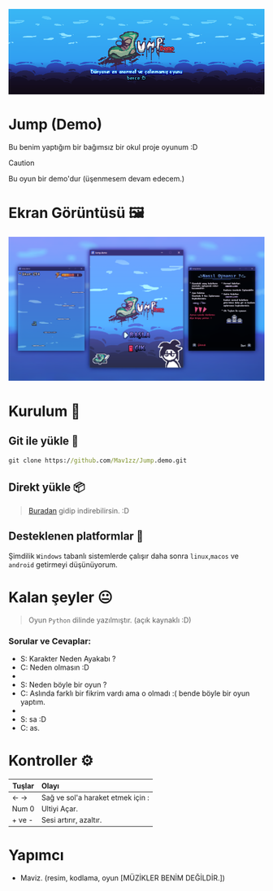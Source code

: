 ![JUMP](imgs/jump_banner.png)

# Jump (Demo)

Bu benim yaptığım bir bağımsız bir okul proje oyunum :D

> [!CAUTION]
> Bu oyun bir demo'dur (üşenmesem devam edecem.)

# Ekran Görüntüsü 🖼️

![github](imgs/preview.png)

# Kurulum 🔨

## Git ile yükle 📎
```cmd
git clone https://github.com/Mav1zz/Jump.demo.git
```

## Direkt yükle 📦
> [Buradan](https://github.com/Mav1zz/Jump.demo/releases/tag/v0.0.1-build915) gidip indirebilirsin. :D
## Desteklenen platformlar 📱
Şimdilik `Windows` tabanlı sistemlerde çalışır daha sonra `linux`,`macos` ve `android` getirmeyi düşünüyorum.

# Kalan şeyler 😐

> Oyun `Python` dilinde yazılmıştır. (açık kaynaklı :D)

### Sorular ve Cevaplar:
- S: Karakter Neden Ayakabı ?
- C: Neden olmasın :D
- 
- S: Neden böyle bir oyun ?
- C: Aslında farklı bir fikrim vardı ama o olmadı :( bende böyle bir oyun yaptım.
-
- S: sa :D
- C: as.


# Kontroller ⚙️

| Tuşlar          | Olayı                                                                        |
| --------------- | :--------------------------------------------------------------------------- |
| ← →             | Sağ ve sol'a haraket etmek için :|                                           |
| Num 0           | Ultiyi Açar.				                                                         |
| + ve -          | Sesi artırır, azaltır.                                                       |

# Yapımcı  
- Maviz. (resim, kodlama, oyun [MÜZİKLER BENİM DEĞİLDİR.])
